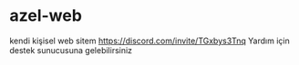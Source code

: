 # azel-web
kendi kişisel web sitem https://discord.com/invite/TGxbys3Tnq
Yardım için destek sunucusuna gelebilirsiniz
